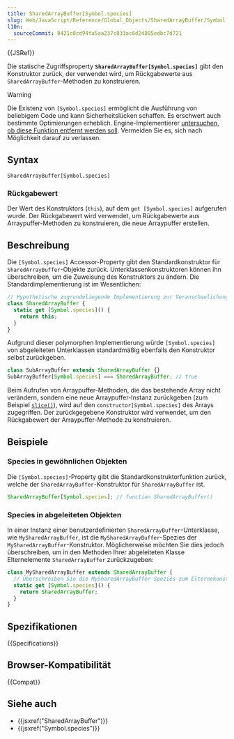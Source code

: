 ```yaml
---
title: SharedArrayBuffer[Symbol.species]
slug: Web/JavaScript/Reference/Global_Objects/SharedArrayBuffer/Symbol.species
l10n:
  sourceCommit: 8421c0cd94fa5aa237c833ac6d24885edbc7d721
---
```


{{JSRef}}

Die statische Zugriffsproperty **`SharedArrayBuffer[Symbol.species]`** gibt den Konstruktor zurück, der verwendet wird, um Rückgabewerte aus `SharedArrayBuffer`-Methoden zu konstruieren.

> [!WARNING]
> Die Existenz von `[Symbol.species]` ermöglicht die Ausführung von beliebigem Code und kann Sicherheitslücken schaffen. Es erschwert auch bestimmte Optimierungen erheblich. Engine-Implementierer [untersuchen, ob diese Funktion entfernt werden soll](https://github.com/tc39/proposal-rm-builtin-subclassing). Vermeiden Sie es, sich nach Möglichkeit darauf zu verlassen.

## Syntax

```js-nolint
SharedArrayBuffer[Symbol.species]
```

### Rückgabewert

Der Wert des Konstruktors (`this`), auf dem `get [Symbol.species]` aufgerufen wurde. Der Rückgabewert wird verwendet, um Rückgabewerte aus Arraypuffer-Methoden zu konstruieren, die neue Arraypuffer erstellen.

## Beschreibung

Die `[Symbol.species]` Accessor-Property gibt den Standardkonstruktor für `SharedArrayBuffer`-Objekte zurück. Unterklassenkonstruktoren können ihn überschreiben, um die Zuweisung des Konstruktors zu ändern. Die Standardimplementierung ist im Wesentlichen:

```js
// Hypothetische zugrundeliegende Implementierung zur Veranschaulichung
class SharedArrayBuffer {
  static get [Symbol.species]() {
    return this;
  }
}
```

Aufgrund dieser polymorphen Implementierung würde `[Symbol.species]` von abgeleiteten Unterklassen standardmäßig ebenfalls den Konstruktor selbst zurückgeben.

```js
class SubArrayBuffer extends SharedArrayBuffer {}
SubArrayBuffer[Symbol.species] === SharedArrayBuffer; // true
```

Beim Aufrufen von Arraypuffer-Methoden, die das bestehende Array nicht verändern, sondern eine neue Arraypuffer-Instanz zurückgeben (zum Beispiel [`slice()`](/de/docs/Web/JavaScript/Reference/Global_Objects/SharedArrayBuffer/slice)), wird auf den `constructor[Symbol.species]` des Arrays zugegriffen. Der zurückgegebene Konstruktor wird verwendet, um den Rückgabewert der Arraypuffer-Methode zu konstruieren.

## Beispiele

### Species in gewöhnlichen Objekten

Die `[Symbol.species]`-Property gibt die Standardkonstruktorfunktion zurück, welche der `SharedArrayBuffer`-Konstruktor für `SharedArrayBuffer` ist.

```js
SharedArrayBuffer[Symbol.species]; // function SharedArrayBuffer()
```

### Species in abgeleiteten Objekten

In einer Instanz einer benutzerdefinierten `SharedArrayBuffer`-Unterklasse, wie `MySharedArrayBuffer`, ist die `MySharedArrayBuffer`-Spezies der `MySharedArrayBuffer`-Konstruktor. Möglicherweise möchten Sie dies jedoch überschreiben, um in den Methoden Ihrer abgeleiteten Klasse Elternelemente `SharedArrayBuffer` zurückzugeben:

```js
class MySharedArrayBuffer extends SharedArrayBuffer {
  // Überschreiben Sie die MySharedArrayBuffer-Spezies zum Elternekonstruktor SharedArrayBuffer
  static get [Symbol.species]() {
    return SharedArrayBuffer;
  }
}
```

## Spezifikationen

{{Specifications}}

## Browser-Kompatibilität

{{Compat}}

## Siehe auch

- {{jsxref("SharedArrayBuffer")}}
- {{jsxref("Symbol.species")}}
